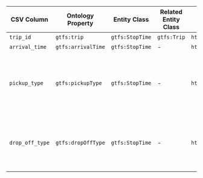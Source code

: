 | CSV Column      | Ontology Property  | Entity Class    | Related Entity Class | Subject Generation                                            | Join Condition | Function Name    | Function Outputw                                                                                                                                                                                                                                                                     |
|-----------------|--------------------|-----------------|----------------------|---------------------------------------------------------------|----------------|------------------|--------------------------------------------------------------------------------------------------------------------------------------------------------------------------------------------------------------------------------------------------------------------------------------|
| `trip_id`       | `gtfs:trip`        | `gtfs:StopTime` | `gtfs:Trip`          | `http://transport.linkeddata.es/trip/{trip_id}`               | -              |                  |                                                                                                                                                                                                                                                                                      |
| `arrival_time`  | `gtfs:arrivalTime` | `gtfs:StopTime` | -                    | `http://transport.linkeddata.es/stopTime/{stop_id}/{trip_id}` |                |                  |                                                                                                                                                                                                                                                                                      |
| `pickup_type`   | `gtfs:pickupType`  | `gtfs:StopTime` | -                    | `http://transport.linkeddata.es/stopTime/{stop_id}/{trip_id}` |                | `mapPickupType`  | `0`: `http://transport.linkeddata.es/kos/pickup/available` <br> `1`: `http://transport.linkeddata.es/kos/pickup/not-available` <br> `2`: `http://transport.linkeddata.es/kos/pickup/must-phone` <br> `3`: `http://transport.linkeddata.es/kos/pickup/coordinate-with-driver`         |
| `drop_off_type` | `gtfs:dropOffType` | `gtfs:StopTime` | -                    | `http://transport.linkeddata.es/stopTime/{stop_id}/{trip_id}` |                | `mapDropOffType` | `0`: `http://transport.linkeddata.es/kos/drop-off/available` <br> `1`: `http://transport.linkeddata.es/kos/drop-off/not-available` <br> `2`: `http://transport.linkeddata.es/kos/drop-off/must-phone` <br> `3`: `http://transport.linkeddata.es/kos/drop-off/coordinate-with-driver` |
